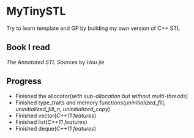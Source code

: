 # MyTinySTL

Try to learn template and GP by building my own version of C++ STL

## Book I read
 
 *The Annotated STL Sources* by *Hou jie*
 
##  Progress

* Finished the allocator(*with sub-allocation but without multi-threads*)
* Finished type_traits and memory functions(*uninitialized_fill, uninitialized_fill_n, uninitialized_copy*)
* Finished vector(*C++11 features*)
* Finished list(*C++11 features*)
* Finished deque(*C++11 features*)

